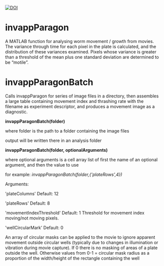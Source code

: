 [![DOI](https://zenodo.org/badge/98302026.svg)](https://zenodo.org/badge/latestdoi/98302026)

# invappParagon

A MATLAB function for analysing worm movement / growth from movies. 
The variance through time for each pixel in the plate is calculated, and the distribution of these variances examined. Pixels whose variance is greater than a threshold of the mean plus one standard deviation are determined to be “motile”.

# invappParagonBatch

Calls invappParagon for series of image files in a directory, then assembles a large table containing movement index and thrashing rate with the filename as experiment descriptor, and produces a movement image as a diagnostic.

**invappParagonBatch(folder)**

where folder is the path to a folder containing the image files

output will be written there in an analysis folder

**invappParagonBatch(folder, optionalArguments)**

where optional arguments is a cell array list of first the name of an optional argument, and then the value to use

for example: *invappParagonBatch(folder,{'plateRows',4})*

Arguments:

'plateColumns'            Default: 12

'plateRows'               Default: 8

'movementIndexThreshold'  Default: 1    Threshold for movement index moving/not moving pixels.

'wellCircularMark'        Default: 0
       
An array of circular masks can be applied to the movie to ignore apparent movement outside circular wells (typically due to changes in illumination or vibration during movie capture). If 0 there is no masking of areas of a plate outside the well. Otherwise values from 0-1 = circular mask radius as a proportion of the width/height of the rectangle containing the well

